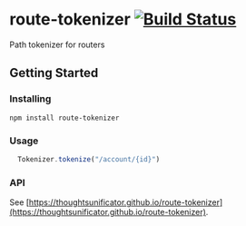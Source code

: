 # route-tokenizer [![Build Status](https://travis-ci.com/thoughtsunificator/route-tokenizer.svg?branch=master)](https://travis-ci.com/thoughtsunificator/route-tokenizer)
Path tokenizer for routers

## Getting Started

### Installing

``npm install route-tokenizer``

### Usage

````javascript
  Tokenizer.tokenize("/account/{id}")
````
### API

See [https://thoughtsunificator.github.io/route-tokenizer](https://thoughtsunificator.github.io/route-tokenizer).

